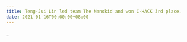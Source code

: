 ```yaml
---
title: Teng-Jui Lin led team The Nanokid and won C-HACK 3rd place.
date: 2021-01-16T00:00:00+08:00
---
```


_